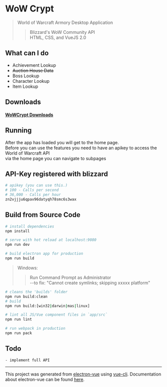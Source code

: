 # WoW Crypt

> World of Warcraft Armory Desktop Application
>>Blizzard's WoW Community API  
>>HTML, CSS, and VueJS 2.0

## What can I do

<ul>
  <li>Achievement Lookup</li>
  <li><del>Auction House Data<del></li>
  <li>Boss Lookup</li>
  <li>Character Lookup</li>
  <li>Item Lookup</li>
</ul>

## Downloads
#### [WoWCrypt Downloads](https://github.com/XeonPowder/WoWCrypt/releases)

## Running
After the app has loaded you will get to the home page.  
Before you can use the features you need to have an apikey to access the World of Warcraft API  
via the home page you can navigate to subpages

## API-Key registered with blizzard
```bash
# apikey (you can use this.)
# 100 - Calls per second
# 36,000 - Calls per hour
zn2vjjju6qpav96datyqh78smc6s3wax
```

## Build from Source Code

``` bash
# install dependencies
npm install
```
``` bash
# serve with hot reload at localhost:9080
npm run dev
```
``` bash
# build electron app for production
npm run build
```
> Windows:
>>Run Command Prompt as Administrator  
>>--to fix: "Cannot create symlinks; skipping xxxxx platform"

``` bash
# cleans the 'builds' folder
npm run build:clean
# build
npm run build:[win32|darwin|mas|linux]
```
``` bash
# lint all JS/Vue component files in `app/src`
npm run lint
```
``` bash
# run webpack in production
npm run pack
```

## Todo
```
- implement full API
```
---

This project was generated from [electron-vue](https://github.com/SimulatedGREG/electron-vue) using [vue-cli](https://github.com/vuejs/vue-cli). Documentation about electron-vue can be found [here](https://simulatedgreg.gitbooks.io/electron-vue/content/index.html).
